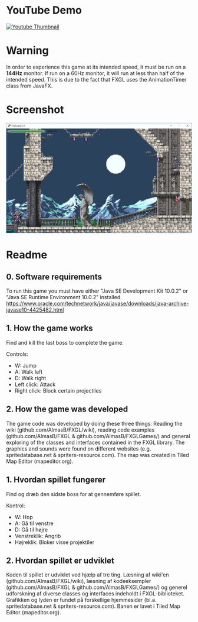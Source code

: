 # YouTube Demo

[![Youtube Thumbnail](http://img.youtube.com/vi/eKsP9UWIwrY/0.jpg)](http://www.youtube.com/watch?v=eKsP9UWIwrY)

# Warning

In order to experience this game at its intended speed, it must be run on a **144Hz** monitor. If run on a 60Hz monitor, it will run at less than half of the intended speed. This is due to the fact that FXGL uses the AnimationTimer class from JavaFX.

# Screenshot

![Screenshot](https://raw.githubusercontent.com/Mools222/FXGLvania/master/FXGLvania.png)

# Readme

## 0. Software requirements

To run this game you must have either "Java SE Development Kit 10.0.2" or "Java SE Runtime Environment 10.0.2" installed.
https://www.oracle.com/technetwork/java/javase/downloads/java-archive-javase10-4425482.html

## 1. How the game works

Find and kill the last boss to complete the game.

Controls:
- W: Jump
- A: Walk left
- D: Walk right
- Left click: Attack
- Right click: Block certain projectiles

## 2. How the game was developed

The game code was developed by doing these three things: Reading the wiki (github.com/AlmasB/FXGL/wiki), reading code examples (github.com/AlmasB/FXGL & github.com/AlmasB/FXGLGames/) and general exploring of the classes and interfaces contained in the FXGL library. The graphics and sounds were found on different websites (e.g. spritedatabase.net & spriters-resource.com). The map was created in Tiled Map Editor (mapeditor.org).

## 1. Hvordan spillet fungerer

Find og dræb den sidste boss for at gennemføre spillet.

Kontrol:
- W: Hop
- A: Gå til venstre
- D: Gå til højre
- Venstreklik: Angrib
- Højreklik: Bloker visse projektiler

## 2. Hvordan spillet er udviklet

Koden til spillet er udviklet ved hjælp af tre ting. Læsning af wiki'en (github.com/AlmasB/FXGL/wiki), læsning af kodeeksempler (github.com/AlmasB/FXGL & github.com/AlmasB/FXGLGames/) og generel udforskning af diverse classes og interfaces indeholdt i FXGL-biblioteket. Grafikken og lyden er fundet på forskellige hjemmesider (bl.a. spritedatabase.net & spriters-resource.com). Banen er lavet i Tiled Map Editor (mapeditor.org).
